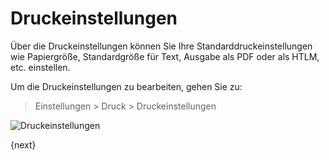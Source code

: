<!-- add-breadcrumbs -->
# Druckeinstellungen


Über die Druckeinstellungen können Sie Ihre Standarddruckeinstellungen wie Papiergröße, Standardgröße für Text, Ausgabe als PDF oder als HTLM, etc. einstellen.

Um die Druckeinstellungen zu bearbeiten, gehen Sie zu:

> Einstellungen > Druck > Druckeinstellungen

<img class="screenshot" alt="Druckeinstellungen" src="{{docs_base_url}}/assets/img/setup/print/print-settings.png">

{next}
